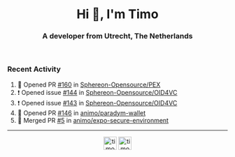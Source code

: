 <h1 align="center">Hi 👋, I'm Timo</h1>
<h3 align="center">A developer from Utrecht, The Netherlands</h3>
<br/>
<!-- https://github.com/rahuldkjain/github-profile-readme-generator --!>

<!--  <p align="left"><img src="https://github-readme-stats.vercel.app/api?username=timoglastra&show_icons=true&count_private=true&" alt="timoglastra" /></p> --!>

<!--
Github language stats
<p align="left"><img src="https://github-readme-stats.vercel.app/api/top-langs/?username=timoglastra&layout=compact" alt="timoglastra" /><p>
-->

<!-- Codestats language stats -->
<!-- <p align="left"><img src="https://codestats-readme.vercel.app/api/top-langs/?username=timoglastra&layout=compact&language_count=12" alt="timoglastra" /><p>    --!>
  
<h3>Recent Activity</h3>

<!--START_SECTION:activity-->
1. 💪 Opened PR [#160](https://github.com/Sphereon-Opensource/PEX/pull/160) in [Sphereon-Opensource/PEX](https://github.com/Sphereon-Opensource/PEX)
2. ❗ Opened issue [#144](https://github.com/Sphereon-Opensource/OID4VC/issues/144) in [Sphereon-Opensource/OID4VC](https://github.com/Sphereon-Opensource/OID4VC)
3. ❗ Opened issue [#143](https://github.com/Sphereon-Opensource/OID4VC/issues/143) in [Sphereon-Opensource/OID4VC](https://github.com/Sphereon-Opensource/OID4VC)
4. 💪 Opened PR [#146](https://github.com/animo/paradym-wallet/pull/146) in [animo/paradym-wallet](https://github.com/animo/paradym-wallet)
5. 🎉 Merged PR [#5](https://github.com/animo/expo-secure-environment/pull/5) in [animo/expo-secure-environment](https://github.com/animo/expo-secure-environment)
<!--END_SECTION:activity-->

---

<p align="center">
<a href="https://twitter.com/timoglastra" target="blank"><img align="center" src="https://cdn.jsdelivr.net/npm/simple-icons@3.0.1/icons/twitter.svg" alt="timoglastra" height="30" width="30" /></a>
<a href="https://linkedin.com/in/timoglastra" target="blank"><img align="center" src="https://cdn.jsdelivr.net/npm/simple-icons@3.0.1/icons/linkedin.svg" alt="timoglastra" height="30" width="30" /></a>
</p>




